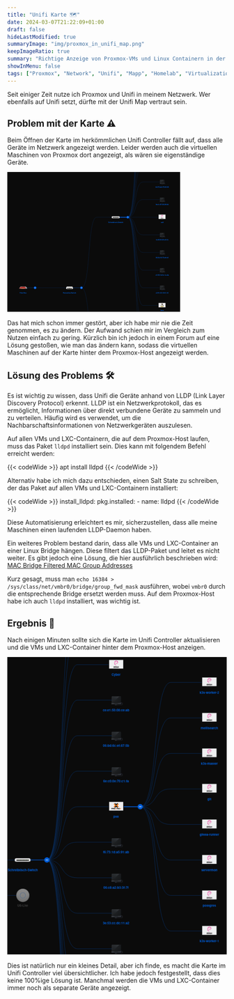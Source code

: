 ```yaml
---
title: "Unifi Karte 🗺️"
date: 2024-03-07T21:22:09+01:00
draft: false
hideLastModified: true
summaryImage: "img/proxmox_in_unifi_map.png"
keepImageRatio: true
summary: "Richtige Anzeige von Proxmox-VMs und Linux Containern in der Unifi Karte."
showInMenu: false
tags: ["Proxmox", "Network", "Unifi", "Mapp", "Homelab", "Virtualization", "LLDP", "Saltstack"]
---
```


Seit einiger Zeit nutze ich Proxmox und Unifi in meinem Netzwerk.
Wer ebenfalls auf Unifi setzt, dürfte mit der Unifi Map vertraut sein.

## Problem mit der Karte ⚠️
Beim Öffnen der Karte im herkömmlichen Unifi Controller fällt auf,
dass alle Geräte im Netzwerk angezeigt werden.
Leider werden auch die virtuellen Maschinen von Proxmox dort angezeigt, als wären sie eigenständige Geräte.

![VMs erscheinen als seperate Geräte auf der Karte](img/pve_falsch.png)

Das hat mich schon immer gestört, aber ich habe mir nie die Zeit genommen, es zu ändern.
Der Aufwand schien mir im Vergleich zum Nutzen einfach zu gering.
Kürzlich bin ich jedoch in einem Forum auf eine Lösung gestoßen, wie man das ändern kann,
sodass die virtuellen Maschinen auf der Karte hinter dem Proxmox-Host angezeigt werden.

## Lösung des Problems 🛠️
Es ist wichtig zu wissen, dass Unifi die Geräte anhand von LLDP (Link Layer Discovery Protocol) erkennt.
LLDP ist ein Netzwerkprotokoll, das es ermöglicht, Informationen über direkt verbundene Geräte zu sammeln und zu verteilen.
Häufig wird es verwendet, um die Nachbarschaftsinformationen von Netzwerkgeräten auszulesen.

Auf allen VMs und LXC-Containern, die auf dem Proxmox-Host laufen, muss das Paket `lldpd` installiert sein.
Dies kann mit folgendem Befehl erreicht werden:

{{< codeWide >}}
apt install lldpd
{{< /codeWide >}}

Alternativ habe ich mich dazu entschieden, einen Salt State zu schreiben,
der das Paket auf allen VMs und LXC-Containern installiert:

{{< codeWide >}}
install_lldpd:
  pkg.installed:
    - name: lldpd
{{< /codeWide >}}

Diese Automatisierung erleichtert es mir, sicherzustellen, dass alle meine Maschinen einen laufenden LLDP-Daemon haben.

Ein weiteres Problem bestand darin, dass alle VMs und LXC-Container an einer Linux Bridge hängen. Diese filtert das LLDP-Paket und leitet es nicht weiter. Es gibt jedoch eine Lösung, die hier ausführlich beschrieben wird: [MAC Bridge Filtered MAC Group Addresses](https://interestingtraffic.nl/2017/11/21/an-oddly-specific-post-about-group_fwd_mask/)

Kurz gesagt, muss man `echo 16384 > /sys/class/net/vmbr0/bridge/group_fwd_mask` ausführen, wobei `vmbr0` durch die entsprechende Bridge ersetzt werden muss.
Auf dem Proxmox-Host habe ich auch `lldpd` installiert, was wichtig ist.

## Ergebnis 🎉
Nach einigen Minuten sollte sich die Karte im Unifi Controller aktualisieren und die VMs und LXC-Container hinter dem Proxmox-Host anzeigen.

![VMs hinter dem Proxmox-Host](img/pve_richtig.png)

Dies ist natürlich nur ein kleines Detail, aber ich finde, es macht die Karte im Unifi Controller viel übersichtlicher.
Ich habe jedoch festgestellt, dass dies keine 100%ige Lösung ist.
Manchmal werden die VMs und LXC-Container immer noch als separate Geräte angezeigt.
